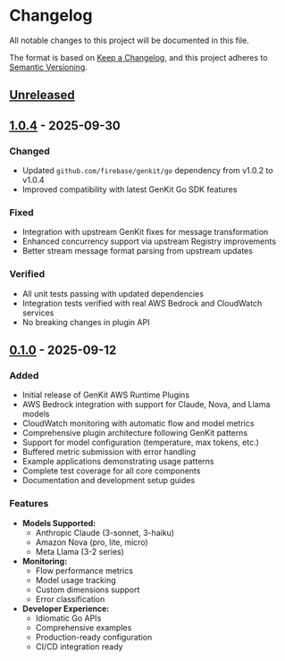 # Changelog

All notable changes to this project will be documented in this file.

The format is based on [Keep a Changelog](https://keepachangelog.com/en/1.0.0/),
and this project adheres to [Semantic Versioning](https://semver.org/spec/v2.0.0.html).

## [Unreleased]

## [1.0.4] - 2025-09-30

### Changed
- Updated `github.com/firebase/genkit/go` dependency from v1.0.2 to v1.0.4
- Improved compatibility with latest GenKit Go SDK features

### Fixed
- Integration with upstream GenKit fixes for message transformation
- Enhanced concurrency support via upstream Registry improvements
- Better stream message format parsing from upstream updates

### Verified
- All unit tests passing with updated dependencies
- Integration tests verified with real AWS Bedrock and CloudWatch services
- No breaking changes in plugin API

## [0.1.0] - 2025-09-12

### Added
- Initial release of GenKit AWS Runtime Plugins
- AWS Bedrock integration with support for Claude, Nova, and Llama models
- CloudWatch monitoring with automatic flow and model metrics
- Comprehensive plugin architecture following GenKit patterns
- Support for model configuration (temperature, max tokens, etc.)
- Buffered metric submission with error handling
- Example applications demonstrating usage patterns
- Complete test coverage for all core components
- Documentation and development setup guides

### Features
- **Models Supported:**
  - Anthropic Claude (3-sonnet, 3-haiku)
  - Amazon Nova (pro, lite, micro)  
  - Meta Llama (3-2 series)
- **Monitoring:**
  - Flow performance metrics
  - Model usage tracking
  - Custom dimensions support
  - Error classification
- **Developer Experience:**
  - Idiomatic Go APIs
  - Comprehensive examples
  - Production-ready configuration
  - CI/CD integration ready

[Unreleased]: https://github.com/scttfrdmn/genkit-aws/compare/v1.0.4...HEAD
[1.0.4]: https://github.com/scttfrdmn/genkit-aws/compare/v0.1.0...v1.0.4
[0.1.0]: https://github.com/scttfrdmn/genkit-aws/releases/tag/v0.1.0